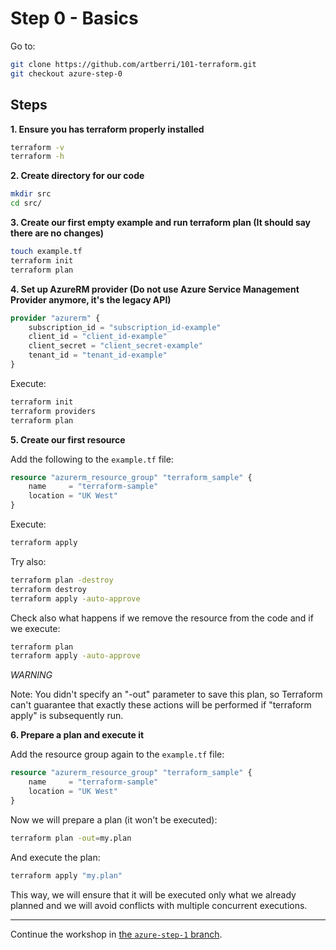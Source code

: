 # Step 0 - Basics

Go to:

```bash
git clone https://github.com/artberri/101-terraform.git
git checkout azure-step-0
```

## Steps

**1\. Ensure you has terraform properly installed**

```bash
terraform -v
terraform -h
```

**2\. Create directory for our code**

```bash
mkdir src
cd src/
```

**3\. Create our first empty example and run terraform plan (It should say there are no changes)**

```bash
touch example.tf
terraform init
terraform plan
```

**4\. Set up AzureRM provider (Do not use Azure Service Management Provider anymore, it's the legacy API)**

```tf
provider "azurerm" {
    subscription_id = "subscription_id-example"
    client_id = "client_id-example"
    client_secret = "client_secret-example"
    tenant_id = "tenant_id-example"
}
```

Execute:

```bash
terraform init
terraform providers
terraform plan
```

**5\. Create our first resource**

Add the following to the `example.tf` file:

```tf
resource "azurerm_resource_group" "terraform_sample" {
    name     = "terraform-sample"
    location = "UK West"
}
```

Execute:

```bash
terraform apply
```

Try also:

```bash
terraform plan -destroy
terraform destroy
terraform apply -auto-approve
```

Check also what happens if we remove the resource from the code and if we execute:

```bash
terraform plan
terraform apply -auto-approve
```

*WARNING*

Note: You didn't specify an "-out" parameter to save this plan, so Terraform
can't guarantee that exactly these actions will be performed if
"terraform apply" is subsequently run.

**6\. Prepare a plan and execute it**

Add the resource group again to the `example.tf` file:

```tf
resource "azurerm_resource_group" "terraform_sample" {
    name     = "terraform-sample"
    location = "UK West"
}
```

Now we will prepare a plan (it won't be executed):

```bash
terraform plan -out=my.plan
```

And execute the plan:

```bash
terraform apply "my.plan"
```

This way, we will ensure that it will be executed only what we already planned and we will avoid conflicts with multiple concurrent executions.

---

Continue the workshop in [the `azure-step-1` branch](https://github.com/artberri/101-terraform/blob/azure-step-1/instructions/step-1.md).
